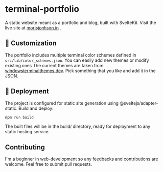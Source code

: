 # terminal-portfolio
A static website meant as a portfolio and blog, built with SvelteKit. Visit the live site at [morisjonhson.in](https://morisjohnson.in/) .

## 🎨 Customization

The portfolio includes multiple terminal color schemes defined in `src/lib/color_schemes.json`. You can easily add new themes or modify existing ones The current themes are taken from [windowsterminalthemes.dev](https://windowsterminalthemes.dev/). Pick something that you like and add it in the JSON.

## 🚀 Deployment

The project is configured for static site generation using @sveltejs/adapter-static. Build and deploy:

```bash
npm run build
```
The built files will be in the build/ directory, ready for deployment to any static hosting service.

## Contributing

I'm a beginner in web-development so any feedbacks and contributions are welcome. Feel free to submit pull requests.